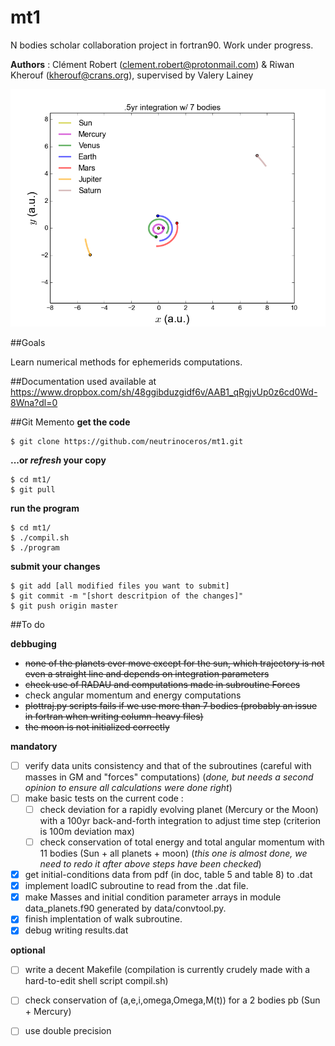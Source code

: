 # mt1
N bodies scholar collaboration project in fortran90. Work under progress.

**Authors** : Clément Robert (clement.robert@protonmail.com) & Riwan Kherouf (kherouf@crans.org), supervised by Valery Lainey

![illustration](img/6m7bodies_t.png?raw=true)


##Goals

Learn numerical methods for ephemerids computations.

##Documentation used
available at https://www.dropbox.com/sh/48ggibduzgidf6v/AAB1_qRgjvUp0z6cd0Wd-8Wna?dl=0

##Git Memento
**get the code**
  
    $ git clone https://github.com/neutrinoceros/mt1.git

**...or *refresh* your copy**

    $ cd mt1/
    $ git pull

**run the program**

    $ cd mt1/
    $ ./compil.sh
    $ ./program

**submit your changes**
  
    $ git add [all modified files you want to submit]
    $ git commit -m "[short descritpion of the changes]"
    $ git push origin master

##To do

**debbuging**

* ~~none of the planets ever move except for the sun, which trajectory is not even a straight line and depends on integration parameters~~
* ~~check use of RADAU and computations made in subroutine Forces~~
* check angular momentum and energy computations
* ~~plottraj.py scripts fails if we use more than 7 bodies (probably an issue in fortran when writing column-heavy files)~~
* ~~the moon is not initialized correctly~~

**mandatory**

* [ ] verify data units consistency and that of the subroutines (careful with masses in GM and "forces" computations) (*done, but needs a second opinion to ensure all calculations were done right*)
* [ ] make basic tests on the current code :
  - [ ] check deviation for a rapidly evolving planet (Mercury or the Moon) with a 100yr back-and-forth integration to adjust time step (criterion is 100m deviation max)
  - [ ] check conservation of total energy and total angular momentum with 11 bodies (Sun + all planets + moon) (*this one is almost done, we need to redo it after above steps have been checked*)
* [x] get initial-conditions data from pdf (in doc, table 5 and table 8) to .dat
* [x] implement loadIC subroutine to read from the .dat file.
* [x] make Masses and initial condition parameter arrays in module data_planets.f90 generated by data/convtool.py.
* [x] finish implentation of walk subroutine.
* [x] debug writing results.dat

**optional**

* [ ] write a decent Makefile (compilation is currently crudely made with a hard-to-edit shell script compil.sh)
* [ ] check conservation of (a,e,i,omega,Omega,M(t)) for a 2 bodies pb (Sun + Mercury)
* [ ] use double precision

